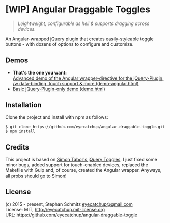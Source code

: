 # [WIP] Angular Draggable Toggles

> _Leightweight, configurable as hell & supports dragging across devices._

An Angular-wrapped jQuery plugin that creates easily-styleable toggle buttons - with dozens of options to configure and customize.

## Demos
- **That's the one you want:**<br>[Advanced demo of the Angular wrapper-directive for the jQuery-Plugin, /w data-binding, touch support & more (demo-angular.html)](http://goo.gl/9QuYKm)  
- [Basic jQuery-Plugin-only demo (demo.html)](http://goo.gl/0NWZ5Z)  

## Installation

Clone the project and install with npm as follows:

```bash
$ git clone https://github.com/eyecatchup/angular-draggable-toggle.git
$ npm install
```

## Credits

This project is based on [Simon Tabor's jQuery Toggles](https://github.com/simontabor/jquery-toggles). I just fixed some minor bugs, added support for touch-enabled devices, replaced the Makefile with Gulp and, of course, created the Angular wrapper. Anyways, all probs should go to Simon! 

## License

(c) 2015 - present, Stephan Schmitz <eyecatchup@gmail.com>  
License: MIT, http://eyecatchup.mit-license.org  
URL: https://github.com/eyecatchup/angular-draggable-toggle  
